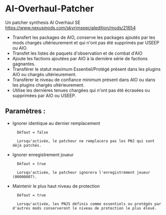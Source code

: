 # AI-Overhaul-Patcher
Un patcher synthesis AI Overhaul SE https://www.nexusmods.com/skyrimspecialedition/mods/21654
- Transfert les packages de AIO, conserve les packages ajoutés par les mods chargés ultérieurement et qui n'ont pas été supprimés par USEEP ou AIO.
- Transfet les listes de paquets d'observation et de combat d'AIO
- Ajoute les factions ajoutées par AIO à la dernière série de factions gagnantes.
- Transférer le statut maximum Essentiel/Protégé présent dans les plugins AIO ou chargés ultérieurement.
- Transférer le niveau de confiance minimum présent dans AIO ou dans les plugins chargés ultérieurement.
- Utilise les dernières tenues chargées qui n'ont pas été écrasées ou supprimées par AIO ou USEEP.

## Paramètres :
- Ignorer identique au dernier remplacement

		Défaut = false
	
		Lorsqu'activée, le patcheur ne remplacera pas les PNJ qui sont déjà patchés.
- Ignorer enregistrement joueur

		Défaut = true

		Lorsqu'activée, le patcheur ignorera l'enregistrement joueur (00000007).
- Maintenir le plus haut niveau de protection

		Défaut = true
	
		Lorsqu'activée, les PNJS définis comme essentiels ou protégés par d'autres mods conserveront le niveau de protection le plus élevé.
